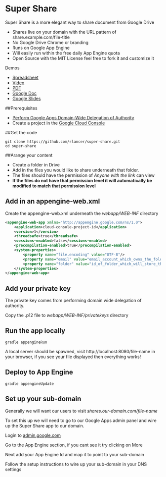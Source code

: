 Super Share
===========

Super Share is a more elegant way to share document from Google Drive

+ Shares live on your domain with the URL pattern of share.example.com/file-title
+ No Google Drive Chrome or branding
+ Runs on Google App Engine
+ Will easily run within the free daily App Engine quota
+ Open Source with the MIT License feel free to fork it and customize it

Demos
+ [Spreadsheet](http://share.robertlancer.com/Spreadsheet)
+ [Video](http://share.robertlancer.com/Roadtrip.mp4)
+ [PDF](http://share.robertlancer.com/Comic-Book.pdf)
+ [Google Doc](http://share.robertlancer.com/Press)
+ [Google Slides](http://share.robertlancer.com/Super-Share)

##Prerequisites

+   [Perform Google Apps Domain-Wide Delegation of Authority](https://developers.google.com/drive/web/delegation)
+   Create a project in the [Google Cloud Console](http://console.developers.google.com)

##Get the code

    git clone https://github.com/rlancer/super-share.git
    cd super-share

##Arange your content

+ Create a folder in Drive
+ Add in the files you would like to share underneath that folder. 
+ The files should have the permission of *Anyone with the link* can view
+ **If the files do not have that permission level it will automatically be modified to match that permission level** 

## Add in an appengine-web.xml

Create the appengine-web.xml underneath the *webapp/WEB-INF* directory

```xml
<appengine-web-app xmlns="http://appengine.google.com/ns/1.0">
    <application>cloud-console-project-id</application>
    <version>1</version>
    <threadsafe>true</threadsafe>
    <sessions-enabled>false</sessions-enabled>
    <precompilation-enabled>true</precompilation-enabled>
    <system-properties>
        <property name="file.encoding" value="UTF-8"/>
        <property name="email" value="email_account_which_owns_the_folder@yourdomain.com"/>
        <property name="folder" value="id_of_folder_which_will_store_the_documents"/>
    </system-properties>
</appengine-web-app>
```

## Add your private key

The private key comes from performing domain wide delegation of authority.

Copy the .p12 file to *webapp/WEB-INF/privatekeys* directory


## Run the app locally

    gradle appengineRun

A local server should be spawned, visit http://localhost:8080/file-name in your browser, if you see your file displayed then everything works!

## Deploy to App Engine

    gradle appengineUpdate

## Set up your sub-domain

Generally we will want our users to visit *shares.our-domain.com/file-name*

To set this up we will need to go to our Google Apps admin panel and wire up the Super Share app to our domain.

Login to [admin.google.com](https://admin.google.com)

Go to the App Engine section, if you cant see it try clicking on More

Next add your App Engine Id and map it to point to your sub-domain

Follow the setup instructions to wire up your sub-domain in your DNS settings
